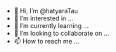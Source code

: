 - 👋 Hi, I’m @hatyaraTau
- 👀 I’m interested in ...
- 🌱 I’m currently learning ...
- 💞️ I’m looking to collaborate on ...
- 📫 How to reach me ...

<!---
hatyaraTau/hatyaraTau is a ✨ special ✨ repository because its `README.md` (this file) appears on your GitHub profile.
You can click the Preview link to take a look at your changes.
--->
